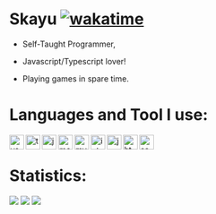 
# Skayu [![wakatime](https://wakatime.com/badge/user/e9f76299-bef3-4ea2-a586-c927bfcc3072.svg)](https://wakatime.com/@e9f76299-bef3-4ea2-a586-c927bfcc3072)

- Self-Taught Programmer,

- Javascript/Typescript lover!

- Playing games in spare time.

# Languages and Tool I use:

<img align="left" alt="vscode" width="26px" src="https://i.imgur.com/LwSdAlE.png" />
<img align="left" alt="ts" width="26px" src="https://i.imgur.com/vSgFULR.png" />
<img align="left" alt="js" width="26px" src="https://i.imgur.com/3u1wzwE.png" />
<img align="left" alt="mongo" width="26px" src="https://imgur.com/xN5cFRr.png" />  
<img align="left" alt="mysql" width="26px" src="https://cdn.freelogovectors.net/wp-content/uploads/2020/02/mysql-logo.png" /> 
<img align="left" alt="intellij" width="26px" src="https://upload.wikimedia.org/wikipedia/commons/thumb/9/9c/IntelliJ_IDEA_Icon.svg/1024px-IntelliJ_IDEA_Icon.svg.png" /> 
<img align="left" alt="java" width="26px" src="https://www.iprsam.com/wp-content/uploads/2018/12/Java-logo-tr.png" /> 
<img align="left" alt="html" width="26px" src="https://upload.wikimedia.org/wikipedia/commons/thumb/6/61/HTML5_logo_and_wordmark.svg/512px-HTML5_logo_and_wordmark.svg.png" /> 
<img align="left" alt="sass" width="26px" src="https://upload.wikimedia.org/wikipedia/commons/thumb/9/96/Sass_Logo_Color.svg/1200px-Sass_Logo_Color.svg.png" />  <br />

# Statistics:

<a href="blank"><img src="https://github-readme-stats.vercel.app/api?username=Skayux&show_icons=true&theme=dark&layout=compact"></a>
<a href="blank"><img src="https://github-readme-stats.vercel.app/api/top-langs/?username=SkayuX&langs_count=12&layout=compact&theme=dark"></a>
<a href="blank"><img src="https://github-readme-stats.vercel.app/api/wakatime?username=e9f76299-bef3-4ea2-a586-c927bfcc3072&theme=dark"></a>
<a href="blank"><img src=""></a>
